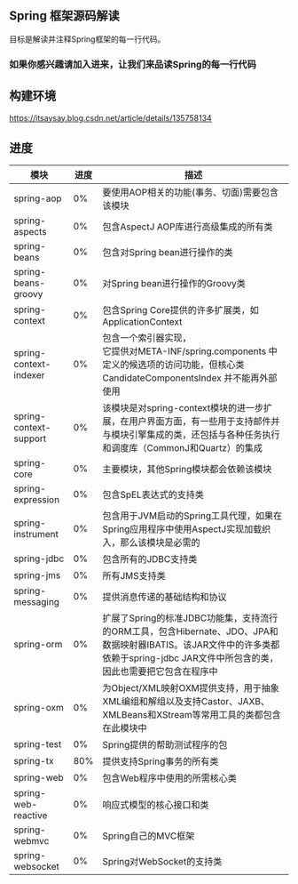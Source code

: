 ## Spring 框架源码解读
目标是解读并注释Spring框架的每一行代码。  
### 如果你感兴趣请加入进来，让我们来品读Spring的每一行代码
## 构建环境
https://itsaysay.blog.csdn.net/article/details/135758134
## 进度
|模块|进度|描述|
|-|-|-|
|spring-aop|0%|要使用AOP相关的功能(事务、切面)需要包含该模块|
|spring-aspects|0%|包含AspectJ AOP库进行高级集成的所有类|
|spring-beans|0%|包含对Spring bean进行操作的类|
|spring-beans-groovy|0%|对Spring bean进行操作的Groovy类|
|spring-context|0%|包含Spring Core提供的许多扩展类，如ApplicationContext|
|spring-context-indexer|0%|包含一个索引器实现，<br>它提供对META-INF/spring.components 中定义的候选项的访问功能，但核心类CandidateComponentsIndex 并不能再外部使用|
|spring-context-support|0%|该模块是对spring-context模块的进一步扩展，在用户界面方面，有一些用于支持邮件并与模块引擎集成的类，还包括与各种任务执行和调度库（CommonJ和Quartz）的集成|
|spring-core|0%|主要模块，其他Spring模块都会依赖该模块|
|spring-expression|0%|包含SpEL表达式的支持类|
|spring-instrument|0%|包含用于JVM启动的Spring工具代理，如果在Spring应用程序中使用AspectJ实现加载织入，那么该模块是必需的|
|spring-jdbc|0%|包含所有的JDBC支持类|
|spring-jms|0%|所有JMS支持类|
|spring-messaging|0%|提供消息传递的基础结构和协议|
|spring-orm|0%|扩展了Spring的标准JDBC功能集，支持流行的ORM工具，包含Hibernate、JDO、JPA和数据映射器IBATIS。该JAR文件中的许多类都依赖于spring-jdbc JAR文件中所包含的类，因此也需要把它包含在程序中|
|spring-oxm|0%|为Object/XML映射OXM提供支持，用于抽象XML编组和解组以及支持Castor、JAXB、XMLBeans和XStream等常用工具的类都包含在此模块中|
|spring-test|0%|Spring提供的帮助测试程序的包|
|spring-tx|80%|提供支持Spring事务的所有类|
|spring-web|0%|包含Web程序中使用的所需核心类|
|spring-web-reactive|0%|响应式模型的核心接口和类|
|spring-webmvc|0%|Spring自己的MVC框架|
|spring-websocket|0%|Spring对WebSocket的支持类|